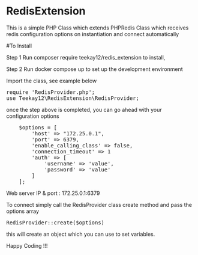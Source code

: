 # RedisExtension

This is a simple PHP Class which extends PHPRedis Class which receives redis configuration options on instantiation and connect automatically

#To Install

Step 1
Run composer require teekay12/redis_extension to install,

Step 2
Run docker compose up to set up the development environment

Import the class, see example below

<pre>
require 'RedisProvider.php';
use Teekay12\RedisExtension\RedisProvider;
</pre>

once the step above is completed, you can go ahead with your configuration options

<pre>
    $options = [
        'host' => "172.25.0.1",
        'port' => 6379,
        'enable_calling_class' => false,
        'connection_timeout' => 1
        'auth' => [
            'username' => 'value',
            'password' => 'value'
        ]
    ];
</pre>

Web server IP & port : 172.25.0.1:6379

To connect simply call the RedisProvider class create method and pass the options array

<pre>RedisProvider::create($options)</pre>

this will create an object which you can use to set variables.

Happy Coding !!!
